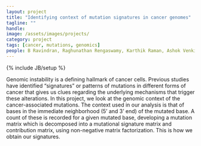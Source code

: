 ```yaml
---
layout: project
title: "Identifying context of mutation signatures in cancer genomes"
tagline: ""
handle: 
image: /assets/images/projects/
category: project
tags: [cancer, mutations, genomics]
people: B Ravindran, Raghunathan Rengaswamy, Karthik Raman, Ashok Venkitaraman (MRC Cambridge)
---
```

{% include JB/setup %}

Genomic instability is a defining hallmark of cancer cells. Previous studies have identified “signatures” or patterns of mutations in different forms of cancer that gives us clues regarding the underlying mechanisms that trigger these alterations.  In this project, we look at the genomic context of the cancer-associated mutations.  The context used in our analysis is that of bases in the immediate neighborhood (5’ and 3’ end) of the mutated base. A count of these is recorded for a given mutated base, developing a mutation matrix which is decomposed into a mutational signature matrix and contribution matrix, using non-negative matrix factorization. This is how we obtain our signatures.
